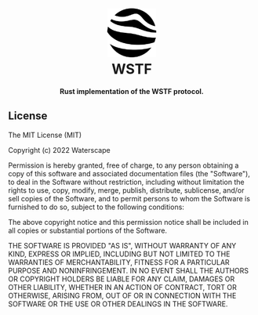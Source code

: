 <h1 align="center">
    <img alt="waterscape" title="waterscape" src="https://github.com/wtrscape/wstf/blob/main/documents/images/logo.svg" width="100"> <br>
    WSTF
</h1>

<h4 align="center">
  Rust implementation of the WSTF protocol.
</h4>

## License

The MIT License (MIT)

Copyright (c) 2022 Waterscape

Permission is hereby granted, free of charge, to any person obtaining a copy
of this software and associated documentation files (the "Software"), to deal
in the Software without restriction, including without limitation the rights
to use, copy, modify, merge, publish, distribute, sublicense, and/or sell
copies of the Software, and to permit persons to whom the Software is
furnished to do so, subject to the following conditions:

The above copyright notice and this permission notice shall be included in all
copies or substantial portions of the Software.

THE SOFTWARE IS PROVIDED "AS IS", WITHOUT WARRANTY OF ANY KIND, EXPRESS OR
IMPLIED, INCLUDING BUT NOT LIMITED TO THE WARRANTIES OF MERCHANTABILITY,
FITNESS FOR A PARTICULAR PURPOSE AND NONINFRINGEMENT. IN NO EVENT SHALL THE
AUTHORS OR COPYRIGHT HOLDERS BE LIABLE FOR ANY CLAIM, DAMAGES OR OTHER
LIABILITY, WHETHER IN AN ACTION OF CONTRACT, TORT OR OTHERWISE, ARISING FROM,
OUT OF OR IN CONNECTION WITH THE SOFTWARE OR THE USE OR OTHER DEALINGS IN THE
SOFTWARE.
